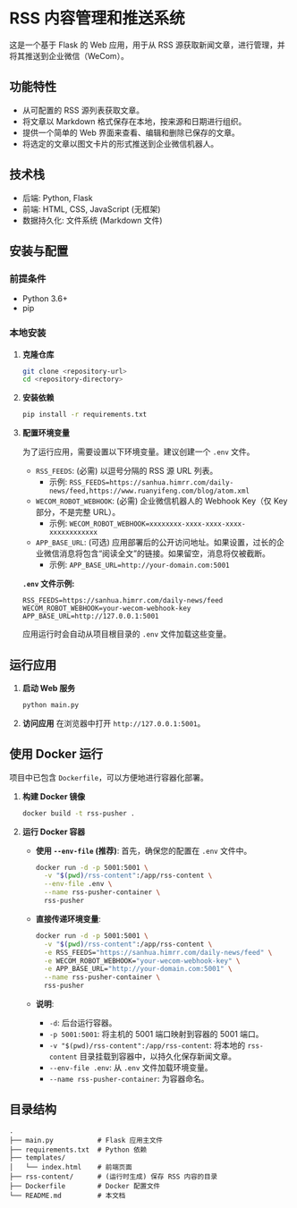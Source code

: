 # RSS 内容管理和推送系统

这是一个基于 Flask 的 Web 应用，用于从 RSS 源获取新闻文章，进行管理，并将其推送到企业微信（WeCom）。

## 功能特性

- 从可配置的 RSS 源列表获取文章。
- 将文章以 Markdown 格式保存在本地，按来源和日期进行组织。
- 提供一个简单的 Web 界面来查看、编辑和删除已保存的文章。
- 将选定的文章以图文卡片的形式推送到企业微信机器人。

## 技术栈

- 后端: Python, Flask
- 前端: HTML, CSS, JavaScript (无框架)
- 数据持久化: 文件系统 (Markdown 文件)

## 安装与配置

### 前提条件

- Python 3.6+
- pip

### 本地安装

1.  **克隆仓库**
    ```bash
    git clone <repository-url>
    cd <repository-directory>
    ```

2.  **安装依赖**
    ```bash
    pip install -r requirements.txt
    ```

3.  **配置环境变量**

    为了运行应用，需要设置以下环境变量。建议创建一个 `.env` 文件。

    - `RSS_FEEDS`: (必需) 以逗号分隔的 RSS 源 URL 列表。
      - 示例: `RSS_FEEDS=https://sanhua.himrr.com/daily-news/feed,https://www.ruanyifeng.com/blog/atom.xml`
    - `WECOM_ROBOT_WEBHOOK`: (必需) 企业微信机器人的 Webhook Key（仅 Key 部分，不是完整 URL）。
      - 示例: `WECOM_ROBOT_WEBHOOK=xxxxxxxx-xxxx-xxxx-xxxx-xxxxxxxxxxxx`
    - `APP_BASE_URL`: (可选) 应用部署后的公开访问地址。如果设置，过长的企业微信消息将包含“阅读全文”的链接。如果留空，消息将仅被截断。
      - 示例: `APP_BASE_URL=http://your-domain.com:5001`

    **`.env` 文件示例:**
    ```
    RSS_FEEDS=https://sanhua.himrr.com/daily-news/feed
    WECOM_ROBOT_WEBHOOK=your-wecom-webhook-key
    APP_BASE_URL=http://127.0.0.1:5001
    ```
    应用运行时会自动从项目根目录的 `.env` 文件加载这些变量。

## 运行应用

1.  **启动 Web 服务**
    ```bash
    python main.py
    ```

2.  **访问应用**
    在浏览器中打开 `http://127.0.0.1:5001`。

## 使用 Docker 运行

项目中已包含 `Dockerfile`，可以方便地进行容器化部署。

1.  **构建 Docker 镜像**
    ```bash
    docker build -t rss-pusher .
    ```

2.  **运行 Docker 容器**

    -   **使用 `--env-file` (推荐)**:
        首先，确保您的配置在 `.env` 文件中。
        ```bash
        docker run -d -p 5001:5001 \
          -v "$(pwd)/rss-content":/app/rss-content \
          --env-file .env \
          --name rss-pusher-container \
          rss-pusher
        ```

    -   **直接传递环境变量**:
        ```bash
        docker run -d -p 5001:5001 \
          -v "$(pwd)/rss-content":/app/rss-content \
          -e RSS_FEEDS="https://sanhua.himrr.com/daily-news/feed" \
          -e WECOM_ROBOT_WEBHOOK="your-wecom-webhook-key" \
          -e APP_BASE_URL="http://your-domain.com:5001" \
          --name rss-pusher-container \
          rss-pusher
        ```

    - **说明**:
        - `-d`: 后台运行容器。
        - `-p 5001:5001`: 将主机的 5001 端口映射到容器的 5001 端口。
        - `-v "$(pwd)/rss-content":/app/rss-content`: 将本地的 `rss-content` 目录挂载到容器中，以持久化保存新闻文章。
        - `--env-file .env`: 从 `.env` 文件加载环境变量。
        - `--name rss-pusher-container`: 为容器命名。

## 目录结构

```
.
├── main.py           # Flask 应用主文件
├── requirements.txt  # Python 依赖
├── templates/
│   └── index.html    # 前端页面
├── rss-content/      # (运行时生成) 保存 RSS 内容的目录
├── Dockerfile        # Docker 配置文件
└── README.md         # 本文档
```
